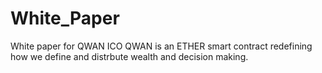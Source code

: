 # White_Paper
White paper for QWAN ICO
QWAN is an ETHER smart contract redefining how we define and distrbute wealth and decision making.

